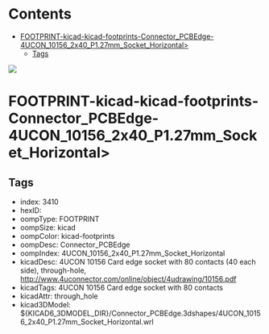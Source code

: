 



Contents
========

* [FOOTPRINT-kicad-kicad-footprints-Connector_PCBEdge-4UCON_10156_2x40_P1.27mm_Socket_Horizontal>](#footprint-kicad-kicad-footprints-connector_pcbedge-4ucon_10156_2x40_p127mm_socket_horizontal)
	* [Tags](#tags)
  
![][im]
# FOOTPRINT-kicad-kicad-footprints-Connector_PCBEdge-4UCON_10156_2x40_P1.27mm_Socket_Horizontal>

## Tags

- index: 3410
- hexID: 
- oompType: FOOTPRINT
- oompSize: kicad
- oompColor: kicad-footprints
- oompDesc: Connector_PCBEdge
- oompIndex: 4UCON_10156_2x40_P1.27mm_Socket_Horizontal
- kicadDesc: 4UCON 10156 Card edge socket with 80 contacts (40 each side), through-hole, http://www.4uconnector.com/online/object/4udrawing/10156.pdf
- kicadTags: 4UCON 10156 Card edge socket with 80 contacts
- kicadAttr: through_hole
- kicad3DModel: ${KICAD6_3DMODEL_DIR}/Connector_PCBEdge.3dshapes/4UCON_10156_2x40_P1.27mm_Socket_Horizontal.wrl



[im]: image.png
